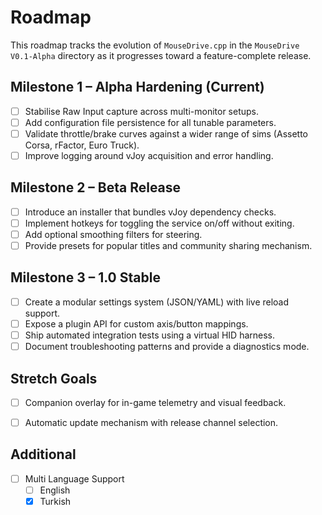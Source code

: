 # Roadmap

This roadmap tracks the evolution of `MouseDrive.cpp` in the `MouseDrive V0.1-Alpha` directory as it progresses toward a feature-complete release.

## Milestone 1 – Alpha Hardening (Current)
- [ ] Stabilise Raw Input capture across multi-monitor setups.
- [ ] Add configuration file persistence for all tunable parameters.
- [ ] Validate throttle/brake curves against a wider range of sims (Assetto Corsa, rFactor, Euro Truck).
- [ ] Improve logging around vJoy acquisition and error handling.

## Milestone 2 – Beta Release
- [ ] Introduce an installer that bundles vJoy dependency checks.
- [ ] Implement hotkeys for toggling the service on/off without exiting.
- [ ] Add optional smoothing filters for steering.
- [ ] Provide presets for popular titles and community sharing mechanism.

## Milestone 3 – 1.0 Stable
- [ ] Create a modular settings system (JSON/YAML) with live reload support.
- [ ] Expose a plugin API for custom axis/button mappings.
- [ ] Ship automated integration tests using a virtual HID harness.
- [ ] Document troubleshooting patterns and provide a diagnostics mode.

## Stretch Goals
- [ ] Companion overlay for in-game telemetry and visual feedback.
- [ ] Automatic update mechanism with release channel selection.


## Additional 
- [ ] Multi Language Support
    - [ ] English
    - [X] Turkish
